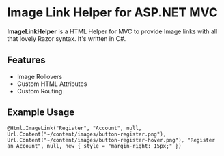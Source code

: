# Image Link Helper for ASP.NET MVC #

**ImageLinkHelper** is a HTML Helper for MVC to provide Image links with all that lovely Razor syntax. It's written in C#.

## Features ##

- Image Rollovers
- Custom HTML Attributes
- Custom Routing

## Example Usage ##

```
@Html.ImageLink("Register", "Account", null, Url.Content("~/content/images/button-register.png"), Url.Content("~/content/images/button-register-hover.png"), "Register an Account", null, new { style = "margin-right: 15px;" })
```
